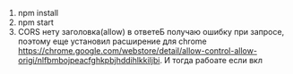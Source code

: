 1. npm install
2. npm start
3. CORS нету заголовка(allow) в ответеБ получаю ошибку при запросе, поэтому еще установил расширение для chrome https://chrome.google.com/webstore/detail/allow-control-allow-origi/nlfbmbojpeacfghkpbjhddihlkkiljbi. И тогда рабоате если вкл

